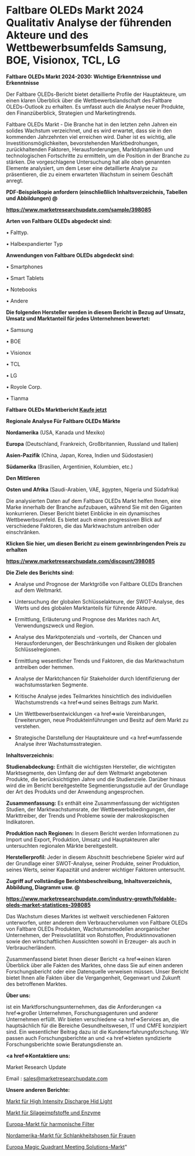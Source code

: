 # Faltbare OLEDs Markt 2024 Qualitativ Analyse der führenden Akteure und des Wettbewerbsumfelds Samsung, BOE, Visionox, TCL, LG

<strong>Faltbare OLEDs Markt 2024-2030: Wichtige Erkenntnisse und Erkenntnisse</strong>

Der Faltbare OLEDs-Bericht bietet detaillierte Profile der Hauptakteure, um einen klaren Überblick über die Wettbewerbslandschaft des Faltbare OLEDs-Outlook zu erhalten. Es umfasst auch die Analyse neuer Produkte, den Finanzüberblick, Strategien und Marketingtrends.

Faltbare OLEDs Markt - Die Branche hat in den letzten zehn Jahren ein solides Wachstum verzeichnet, und es wird erwartet, dass sie in den kommenden Jahrzehnten viel erreichen wird. Daher ist es wichtig, alle Investitionsmöglichkeiten, bevorstehenden Marktbedrohungen, zurückhaltenden Faktoren, Herausforderungen, Marktdynamiken und technologischen Fortschritte zu ermitteln, um die Position in der Branche zu stärken. Die vorgeschlagene Untersuchung hat alle oben genannten Elemente analysiert, um dem Leser eine detaillierte Analyse zu präsentieren, die zu einem erwarteten Wachstum in seinem Geschäft anregt.



<strong><b>PDF-Beispielkopie anfordern (einschließlich Inhaltsverzeichnis, Tabellen und Abbildungen) @ </b></strong>

<strong><a href=https://www.marketresearchupdate.com/sample/398085>

<strong>https://www.marketresearchupdate.com/sample/398085</u></a></strong></strong>



<strong>Arten von Faltbare OLEDs abgedeckt sind:</strong>

• Falttyp.

• Halbexpandierter Typ



<strong>Anwendungen von Faltbare OLEDs abgedeckt sind:</strong>

• Smartphones

• Smart Tablets

• Notebooks

• Andere



<strong>Die folgenden Hersteller werden in diesem Bericht in Bezug auf Umsatz, Umsatz und Marktanteil für jedes Unternehmen bewertet:</strong>

• Samsung

• BOE

• Visionox

• TCL

• LG

• Royole Corp.

• Tianma



<strong>Faltbare OLEDs Marktbericht <a href=https://www.marketresearchupdate.com/buynow/398085>Kaufe jetzt</a></strong>



<strong>Regionale Analyse Für Faltbare OLEDs Märkte</strong>



<strong>Nordamerika</strong> (USA, Kanada und Mexiko)



<strong>Europa</strong> (Deutschland, Frankreich, Großbritannien, Russland und Italien)



<strong>Asien-Pazifik</strong> (China, Japan, Korea, Indien und Südostasien)



<strong>Südamerika</strong> (Brasilien, Argentinien, Kolumbien, etc.)



<strong>Den Mittleren</strong> 

<strong>Osten und Afrika</strong> (Saudi-Arabien, VAE, ägypten, Nigeria und Südafrika)

Die analysierten Daten auf dem Faltbare OLEDs Markt helfen Ihnen, eine Marke innerhalb der Branche aufzubauen, während Sie mit den Giganten konkurrieren. Dieser Bericht bietet Einblicke in ein dynamisches Wettbewerbsumfeld. Es bietet auch einen progressiven Blick auf verschiedene Faktoren, die das Marktwachstum antreiben oder einschränken.



<strong>Klicken Sie hier, um diesen Bericht zu einem gewinnbringenden Preis zu erhalten
</strong>

<strong><a href=https://www.marketresearchupdate.com/discount/398085>https://www.marketresearchupdate.com/discount/398085</b></u></strong></a>



<strong>Die Ziele des Berichts sind:</strong>

- Analyse und Prognose der Marktgröße von Faltbare OLEDs Branchen auf dem Weltmarkt.

- Untersuchung der globalen Schlüsselakteure, der SWOT-Analyse, des Werts und des globalen Marktanteils für führende Akteure.

- Ermittlung, Erläuterung und Prognose des Marktes nach Art, Verwendungszweck und Region.

- Analyse des Marktpotenzials und -vorteils, der Chancen und Herausforderungen, der Beschränkungen und Risiken der globalen Schlüsselregionen.

- Ermittlung wesentlicher Trends und Faktoren, die das Marktwachstum antreiben oder hemmen.

- Analyse der Marktchancen für Stakeholder durch Identifizierung der wachstumsstarken Segmente.

- Kritische Analyse jedes Teilmarktes hinsichtlich des individuellen Wachstumstrends <a href=>und</a> seines Beitrags zum Markt.

- Um Wettbewerbsentwicklungen <a href=>wie</a> Vereinbarungen, Erweiterungen, neue Produkteinführungen und Besitz auf dem Markt zu verstehen.

- Strategische Darstellung der Hauptakteure und <a href=>umfas</a>sende Analyse ihrer Wachstumsstrategien.



<strong>Inhaltsverzeichnis:</strong>



<strong>Studienabdeckung:</strong> Enthält die wichtigsten Hersteller, die wichtigsten Marktsegmente, den Umfang der auf dem Weltmarkt angebotenen Produkte, die berücksichtigten Jahre und die Studienziele. Darüber hinaus wird die im Bericht bereitgestellte Segmentierungsstudie auf der Grundlage der Art des Produkts und der Anwendung angesprochen.



<strong>Zusammenfassung:</strong> Es enthält eine Zusammenfassung der wichtigsten Studien, der Marktwachstumsrate, der Wettbewerbsbedingungen, der Markttreiber, der Trends und Probleme sowie der makroskopischen Indikatoren.



<strong>Produktion nach Regionen:</strong> In diesem Bericht werden Informationen zu Import und Export, Produktion, Umsatz und Hauptakteuren aller untersuchten regionalen Märkte bereitgestellt.



<strong>Herstellerprofil:</strong> Jeder in diesem Abschnitt beschriebene Spieler wird auf der Grundlage einer SWOT-Analyse, seiner Produkte, seiner Produktion, seines Werts, seiner Kapazität und anderer wichtiger Faktoren untersucht.



<strong><b>Zugriff auf vollständige Berichtsbeschreibung, Inhaltsverzeichnis, Abbildung, Diagramm usw. @ </b></strong>

<strong><a href=https://www.marketresearchupdate.com/industry-growth/foldable-oleds-market-statistices-398085>https://www.marketresearchupdate.com/industry-growth/foldable-oleds-market-statistices-398085</a></strong>

Das Wachstum dieses Marktes ist weltweit verschiedenen Faktoren unterworfen, unter anderem dem Verbrauchervolumen von Faltbare OLEDs von Faltbare OLEDs Produkten, Wachstumsmodellen anorganischer Unternehmen, der Preisvolatilität von Rohstoffen, Produktinnovationen sowie den wirtschaftlichen Aussichten sowohl in Erzeuger- als auch in Verbraucherländern.

Zusammenfassend bietet Ihnen dieser Bericht <a href=>einen</a> klaren Überblick über alle Fakten des Marktes, ohne dass Sie auf einen anderen Forschungsbericht oder eine Datenquelle verweisen müssen. Unser Bericht bietet Ihnen alle Fakten über die Vergangenheit, Gegenwart und Zukunft des betroffenen Marktes.



<strong>Über uns:</strong>

 ist ein Marktforschungsunternehmen, das die Anforderungen <a href=>großer</a> Unternehmen, Forschungsagenturen und anderer Unternehmen erfüllt. Wir bieten verschiedene <a href=>Services</a> an, die hauptsächlich für die Bereiche Gesundheitswesen, IT und CMFE konzipiert sind. Ein wesentlicher Beitrag dazu ist die Kundenerfahrungsforschung. Wir passen auch Forschungsberichte an und <a href=>bieten</a> syndizierte Forschungsberichte sowie Beratungsdienste an.



<strong><a href=>Kontaktiere uns:</a></strong>

Market Research Update

Email : sales@marketresearchupdate.com



<strong>Unsere anderen Berichte:</strong>

<a href=https://www.linkedin.com/pulse/high-intensity-discharge-hid-light-market-2023-size-growth>Markt für High Intensity Discharge Hid Light</a>

<a href=https://www.linkedin.com/pulse/silage-inoculants-enzymes-market-size>Markt für Silageimpfstoffe und Enzyme</a>

<a href=https://www.linkedin.com/pulse/europe-harmonic-filter-market-size-technologies-segments>Europa-Markt für harmonische Filter</a>

<a href=https://www.linkedin.com/pulse/north-america-women-slimming-pants-market-trends>Nordamerika-Markt für Schlankheitshosen für Frauen</a>

<a href=https://www.linkedin.com/pulse/europe-magic-quadrant-meeting-solutions-market>Europa Magic Quadrant Meeting Solutions-Markt</a>"

